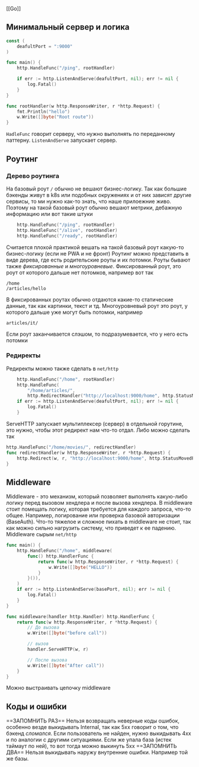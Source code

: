 [[Go]]
## Минимальный сервер и логика
```go
const (
	deafultPort = ":9000"
)

func main() {
	http.HandleFunc("/ping", rootHandler)

	if err := http.ListenAndServe(deafultPort, nil); err != nil {
		log.Fatal()
	}
}

func rootHandler(w http.ResponseWriter, r *http.Request) {
	fmt.Println("hello")
	w.Write([]byte("Root route"))
}
```
`HadleFunc` говорит серверу, что нужно выполнять по переданному паттерну. `ListenAndServe` запускает сервер.
## Роутинг
### Дерево роутинга
На базовый роут `/` обычно не вешают бизнес-логику. Так как большие бэкенды живут в k8s или подобных окружениях и от них зависят другие сервисы, то ми нужно как-то знать, что наше прилоежние живо. Поэтому на такой  базовый роут обычно вешают метрики, дебажную информацию или вот такие штуки
```go
	http.HandleFunc("/ping", rootHandler)
	http.HandleFunc("/alive", rootHandler)
	http.HandleFunc("/ready", rootHandler)
```
Считается плохой практикой вешать на такой базовый роут какую-то бизнес-логику (если не PWA и не фронт)
Роутинг можно представить в виде дерева, где есть родительские роуты и их потомки. Роуты бывают также *фиксированные* и *многоуровневые*. Фиксированный роут, это роут от которого дальше нет потомков, например вот так
```
/home
/articles/hello
```
В фиксированных роутах обычно отдаются какие-то статические данные, так как картинки, текст и тд. 
Многоуровневый роут это роут, у которого дальше уже могут быть потомки, например
```
articles/it/
```
Если роут заканчивается слэшом, то подразумевается, что у него есть потомки
### Редиректы
Редиректы можно также сделать в `net/http`
```go
	http.HandleFunc("/home", rootHandler)
	http.HandleFunc(
		"/home/articles/",
		http.RedirectHandler("http://localhost:9000/home", http.StatusMovedPermanently).ServeHTTP)
	if err := http.ListenAndServe(deafultPort, nil); err != nil {
		log.Fatal()
	}
```
ServeHTTP запускает мультиплексер (сервер) в отдельной горутине, это нужно, чтобы этот редирект нам что-то отдал. 
Либо можно сделать так
```go
http.HandleFunc("/home/movies/", redirectHandler)
func redirectHandler(w http.ResponseWriter, r *http.Request) {
	http.Redirect(w, r, "http://localhost:9000/home", http.StatusMovedPermanently)
}
```
## Middleware
Middleware - это механизм, который позволяет выполнять какую-либо логику перед вызовом хендлера и после вызова хендлера. В middleware стоит помещать логику, которая требуется для каждого запроса, что-то общее. Например, логирование или проверка базовой авторизации (BaseAuth). 
Что-то тяжелое и сложное пихать в middleware не стоит, так как можно сильно нагрузить систему, что приведет к ее падению. 
Middleware сырым `net/http`
```go
func main() {
	http.HandleFunc("/home", middleware(
		func() http.HandlerFunc {
			return func(w http.ResponseWriter, r *http.Request) {
				w.Write([]byte("HELLO"))
			}
		}()),
	)
	if err := http.ListenAndServe(basePort, nil); err != nil {
		log.Fatal()
	}
}

func middleware(handler http.Handler) http.HandlerFunc {
	return func(w http.ResponseWriter, r *http.Request) {
		// До вызова
		w.Write([]byte("before call"))

		// вызов
		handler.ServeHTTP(w, r)

		// После вызова
		w.Write([]byte("After call"))
	}
}
```
Можно выстраивать цепочку middleware
## Коды и ошибки
==ЗАПОМНИТЬ РАЗ==
Нельзя возвращать неверные коды ошибок, особенно везде выкидывать Internal, так как 5хх говорит о том, что бэкенд *сломался*. Если пользователь не найден, нужно выкидывать 4хх и по аналогии с другими ситуациями. Если же упала база (истек таймаут по ней), то вот тогда можно выкинуть 5хх
==ЗАПОМНИТЬ ДВА==
Нельзя выкидывать наружу внутренние ошибки. Например той же базы.